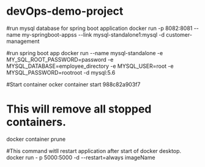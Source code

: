 # devOps-demo-project

#run mysql database for spring boot application
docker run -p 8082:8081 --name my-springboot-appss --link mysql-standalone1:mysql -d customer-management

#run spring boot app
docker run --name mysql-standalone -e MY_SQL_ROOT_PASSWORD=password -e MYSQL_DATABASE=employee_directory -e MYSQL_USER=root -e MYSQL_PASSWORD=rootroot -d mysql:5.6

#Start container
ocker container start 988c82a903f7

# This will remove all stopped containers.
docker container prune

#This command witll restart application after start of docker desktop. 
docker run - p 5000:5000 -d --restart=always imageName
